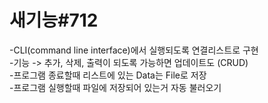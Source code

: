 # 새기능#712

-CLI(command line interface)에서 실행되도록 연결리스트로 구현  
-기능 -> 추가, 삭제, 출력이 되도록 가능하면 업데이트도 (CRUD)  
-프로그램 종료할때 리스트에 있는 Data는 File로 저장  
-프로그램 실행할때 파일에 저장되어 있는거 자동 불러오기  
